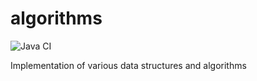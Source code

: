 # algorithms

![Java CI](https://github.com/philectron/algorithms/actions/workflows/continuous-integration.yml/badge.svg?branch=main&event=push)

Implementation of various data structures and algorithms
